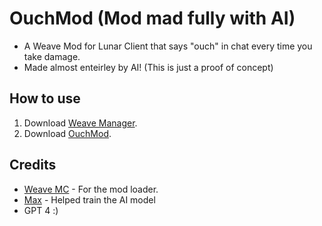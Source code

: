 # OuchMod (Mod mad fully with AI)
- A Weave Mod for Lunar Client that says "ouch" in chat every time you take damage.
- Made almost enteirley by AI! (This is just a proof of concept)

## How to use
1. Download [Weave Manager](https://github.com/exejar/Weave-Manager).
2. Download [OuchMod](https://github.com/gabswastaken/OuchMod/releases/tag/ouch).

## Credits
- [Weave MC](https://github.com/Weave-MC) - For the mod loader.
- [Max](https://github.com/exejar/) - Helped train the AI model
- GPT 4 :)
